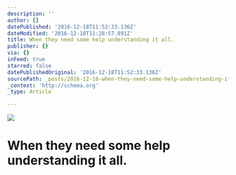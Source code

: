 ```yaml
---
description: ''
author: []
datePublished: '2016-12-18T11:52:33.136Z'
dateModified: '2016-12-18T11:28:57.891Z'
title: When they need some help understanding it all.
publisher: {}
via: {}
inFeed: true
starred: false
datePublishedOriginal: '2016-12-18T11:52:33.136Z'
sourcePath: _posts/2016-12-18-when-they-need-some-help-understanding-it-all.md
_context: 'http://schema.org'
_type: Article

---
```

![](https://the-grid-user-content.s3-us-west-2.amazonaws.com/5cfd5171-bd55-4394-aecf-ae8a041dc608.jpg)

# When they need some help understanding it all.
